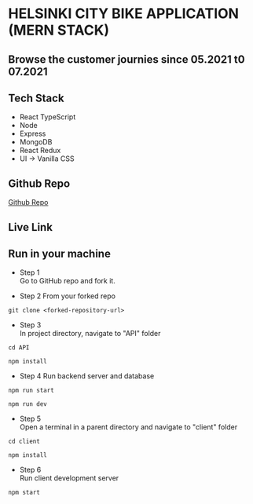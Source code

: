 # HELSINKI CITY BIKE APPLICATION (MERN STACK)

## Browse the customer journies since 05.2021 t0 07.2021

## Tech Stack

- React TypeScript
- Node
- Express
- MongoDB
- React Redux
- UI -> Vanilla CSS

## Github Repo

<a href="https://www.github.com/kcvijay/solita-citybike-app" target="_blank">Github Repo</a>

## Live Link

## Run in your machine

- Step 1  
  Go to GitHub repo and fork it.

- Step 2
  From your forked repo

```
git clone <forked-repository-url>
```

- Step 3  
  In project directory, navigate to "API" folder

```
cd API
```

```
npm install
```

- Step 4
  Run backend server and database

```
npm run start
```

```
npm run dev
```

- Step 5  
  Open a terminal in a parent directory and navigate to "client" folder

```
cd client
```

```
npm install
```

- Step 6  
  Run client development server

```
npm start
```
